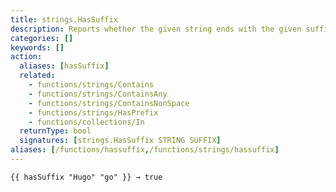 ```yaml
---
title: strings.HasSuffix
description: Reports whether the given string ends with the given suffix.
categories: []
keywords: []
action:
  aliases: [hasSuffix]
  related:
    - functions/strings/Contains
    - functions/strings/ContainsAny
    - functions/strings/ContainsNonSpace
    - functions/strings/HasPrefix
    - functions/collections/In
  returnType: bool
  signatures: [strings.HasSuffix STRING SUFFIX]
aliases: [/functions/hassuffix,/functions/strings/hassuffix]
---
```


```go-html-template
{{ hasSuffix "Hugo" "go" }} → true
```
